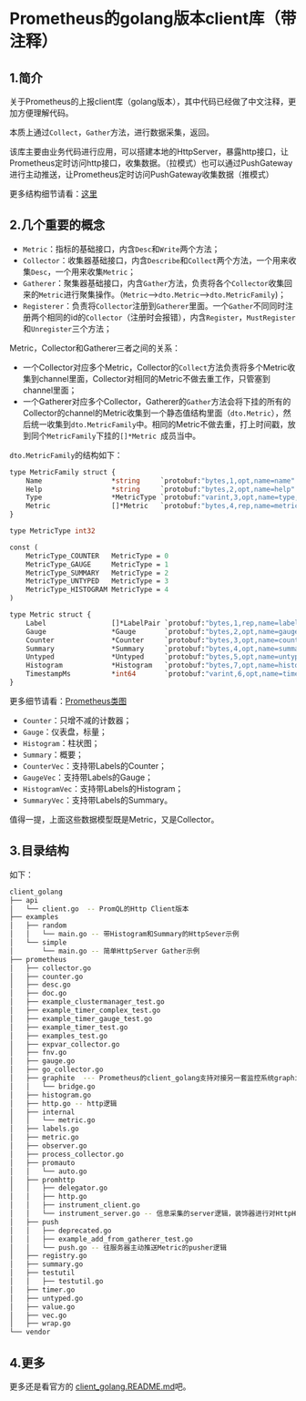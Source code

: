 # Prometheus的golang版本client库（带注释）



## 1.简介

关于Prometheus的上报client库（golang版本），其中代码已经做了中文注释，更加方便理解代码。

本质上通过`Collect`，`Gather`方法，进行数据采集，返回。

该库主要由业务代码进行应用，可以搭建本地的HttpServer，暴露http接口，让Prometheus定时访问http接口，收集数据。（拉模式）也可以通过PushGateway进行主动推送，让Prometheus定时访问PushGateway收集数据（推模式）



更多结构细节请看：[这里](https://ryanyang.gitbook.io/prometheus/di-yi-zhang-jie-shao/overview)



## 2.几个重要的概念

- `Metric`：指标的基础接口，内含`Desc`和`Write`两个方法；
- `Collector`：收集器基础接口，内含`Describe`和`Collect`两个方法，一个用来收集`Desc`，一个用来收集`Metric`；
- `Gatherer`：聚集器基础接口，内含`Gather`方法，负责将各个`Collector`收集回来的`Metric`进行聚集操作。（`Metric`-->`dto.Metric`—>`dto.MetricFamily`)；
- `Registerer`：负责将`Collector`注册到`Gatherer`里面。一个`Gather`不同同时注册两个相同的id的`Collector`（注册时会报错），内含`Register`，`MustRegister`和`Unregister`三个方法；



Metric，Collector和Gatherer三者之间的关系：

- 一个Collector对应多个Metric，Collector的`Collect`方法负责将多个Metric收集到channel里面，Collector对相同的Metric不做去重工作，只管塞到channel里面；
- 一个Gatherer对应多个Collector，Gatherer的`Gather`方法会将下挂的所有的Collector的channel的Metric收集到一个静态值结构里面（`dto.Metric`），然后统一收集到`dto.MetricFamily`中。相同的Metric不做去重，打上时间戳，放到同个`MetricFamily`下挂的`[]*Metric `成员当中。



`dto.MetricFamily`的结构如下：

```protobuf
type MetricFamily struct {
	Name                 *string     `protobuf:"bytes,1,opt,name=name" json:"name,omitempty"`
	Help                 *string     `protobuf:"bytes,2,opt,name=help" json:"help,omitempty"`
	Type                 *MetricType `protobuf:"varint,3,opt,name=type,enum=io.prometheus.client.MetricType" json:"type,omitempty"`
	Metric               []*Metric   `protobuf:"bytes,4,rep,name=metric" json:"metric,omitempty"`
}

type MetricType int32

const (
	MetricType_COUNTER   MetricType = 0
	MetricType_GAUGE     MetricType = 1
	MetricType_SUMMARY   MetricType = 2
	MetricType_UNTYPED   MetricType = 3
	MetricType_HISTOGRAM MetricType = 4
)

type Metric struct {
	Label                []*LabelPair `protobuf:"bytes,1,rep,name=label" json:"label,omitempty"`
	Gauge                *Gauge       `protobuf:"bytes,2,opt,name=gauge" json:"gauge,omitempty"`
	Counter              *Counter     `protobuf:"bytes,3,opt,name=counter" json:"counter,omitempty"`
	Summary              *Summary     `protobuf:"bytes,4,opt,name=summary" json:"summary,omitempty"`
	Untyped              *Untyped     `protobuf:"bytes,5,opt,name=untyped" json:"untyped,omitempty"`
	Histogram            *Histogram   `protobuf:"bytes,7,opt,name=histogram" json:"histogram,omitempty"`
	TimestampMs          *int64       `protobuf:"varint,6,opt,name=timestamp_ms,json=timestampMs" json:"timestamp_ms,omitempty"`
}
```



更多细节请看：[Prometheus类图](http://baidu.com)



- `Counter`：只增不减的计数器；
- `Gauge`：仪表盘，标量；
- `Histogram`：柱状图；
- `Summary`：概要；
- `CounterVec`：支持带Labels的Counter；
- `GaugeVec`：支持带Labels的Gauge；
- `HistogramVec`：支持带Labels的Histogram；
- `SummaryVec`：支持带Labels的Summary。

值得一提，上面这些数据模型既是Metric，又是Collector。





## 3.目录结构

如下：

```bash
client_golang
├── api
│   └── client.go  -- PromQL的Http Client版本
├── examples
│   ├── random
│   │   └── main.go -- 带Histogram和Summary的HttpSever示例
│   └── simple
│       └── main.go -- 简单HttpServer Gather示例
├── prometheus
│   ├── collector.go
│   ├── counter.go
│   ├── desc.go
│   ├── doc.go
│   ├── example_clustermanager_test.go
│   ├── example_timer_complex_test.go
│   ├── example_timer_gauge_test.go
│   ├── example_timer_test.go
│   ├── examples_test.go
│   ├── expvar_collector.go
│   ├── fnv.go
│   ├── gauge.go
│   ├── go_collector.go
│   ├── graphite  --- Prometheus的client_golang支持对接另一套监控系统graphite，这里实现了bridge进行数据推送到graphite
│   │   └── bridge.go
│   ├── histogram.go
│   ├── http.go -- http逻辑
│   ├── internal
│   │   └── metric.go
│   ├── labels.go
│   ├── metric.go
│   ├── observer.go
│   ├── process_collector.go
│   ├── promauto
│   │   └── auto.go
│   ├── promhttp
│   │   ├── delegator.go
│   │   ├── http.go
│   │   ├── instrument_client.go
│   │   └── instrument_server.go -- 信息采集的server逻辑，装饰器进行对HttpHandler进行包装
│   ├── push
│   │   ├── deprecated.go
│   │   ├── example_add_from_gatherer_test.go
│   │   └── push.go -- 往服务器主动推送Metric的pusher逻辑
│   ├── registry.go
│   ├── summary.go
│   ├── testutil
│   │   ├── testutil.go
│   ├── timer.go
│   ├── untyped.go
│   ├── value.go
│   ├── vec.go
│   ├── wrap.go
└── vendor
```



## 4.更多

更多还是看官方的 [client_golang.README.md](https://github.com/sysublackbear/client_golang/blob/master/client_golang.README.md)吧。

